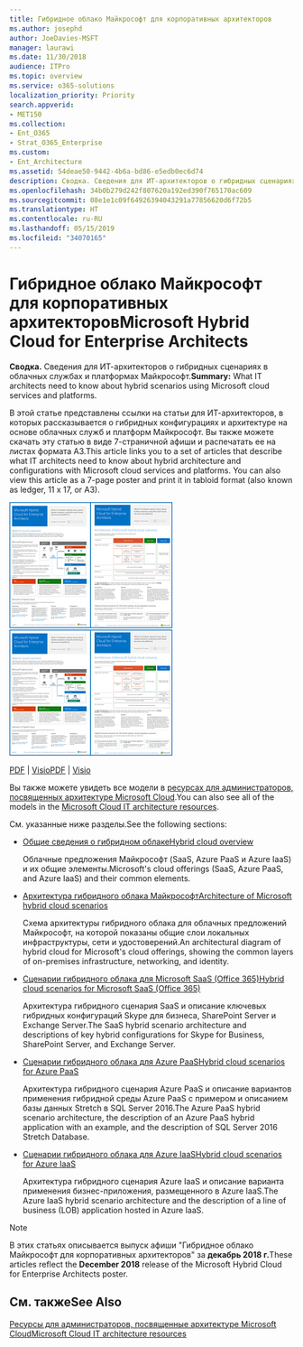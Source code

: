 ```yaml
---
title: Гибридное облако Майкрософт для корпоративных архитекторов
ms.author: josephd
author: JoeDavies-MSFT
manager: laurawi
ms.date: 11/30/2018
audience: ITPro
ms.topic: overview
ms.service: o365-solutions
localization_priority: Priority
search.appverid:
- MET150
ms.collection:
- Ent_O365
- Strat_O365_Enterprise
ms.custom:
- Ent_Architecture
ms.assetid: 54deae50-9442-4b6a-bd86-e5edb0ec6d74
description: Сводка. Сведения для ИТ-архитекторов о гибридных сценариях в облачных службах и платформах Майкрософт.
ms.openlocfilehash: 34b0b279d242f807620a192ed390f765170ac609
ms.sourcegitcommit: 08e1e1c09f64926394043291a77856620d6f72b5
ms.translationtype: HT
ms.contentlocale: ru-RU
ms.lasthandoff: 05/15/2019
ms.locfileid: "34070165"
---
```

# <a name="microsoft-hybrid-cloud-for-enterprise-architects"></a><span data-ttu-id="12ae0-103">Гибридное облако Майкрософт для корпоративных архитекторов</span><span class="sxs-lookup"><span data-stu-id="12ae0-103">Microsoft Hybrid Cloud for Enterprise Architects</span></span>

 <span data-ttu-id="12ae0-104">**Сводка.** Сведения для ИТ-архитекторов о гибридных сценариях в облачных службах и платформах Майкрософт.</span><span class="sxs-lookup"><span data-stu-id="12ae0-104">**Summary:** What IT architects need to know about hybrid scenarios using Microsoft cloud services and platforms.</span></span>
  
<span data-ttu-id="12ae0-p101">В этой статье представлены ссылки на статьи для ИТ-архитекторов, в которых рассказывается о гибридных конфигурациях и архитектуре на основе облачных служб и платформ Майкрософт. Вы также можете скачать эту статью в виде 7-страничной афиши и распечатать ее на листах формата A3.</span><span class="sxs-lookup"><span data-stu-id="12ae0-p101">This article links you to a set of articles that describe what IT architects need to know about hybrid architecture and configurations with Microsoft cloud services and platforms. You can also view this article as a 7-page poster and print it in tabloid format (also known as ledger, 11 x 17, or A3).</span></span>
  
<span data-ttu-id="12ae0-107">[![Эскиз: модель гибридного облака Майкрософт](media/Hybrid-Poster/Hybrid-Cloud-Thumbnail.png)](https://www.microsoft.com/download/details.aspx?id=54424
)</span><span class="sxs-lookup"><span data-stu-id="12ae0-107">[![Thumb image for the Microsoft hybrid cloud model](media/Hybrid-Poster/Hybrid-Cloud-Thumbnail.png)](https://www.microsoft.com/download/details.aspx?id=54424
)</span></span>
  
<span data-ttu-id="12ae0-108">[PDF](https://go.microsoft.com/fwlink/p/?linkid=842082) | [Visio](https://go.microsoft.com/fwlink/p/?linkid=842083)</span><span class="sxs-lookup"><span data-stu-id="12ae0-108">[PDF](https://go.microsoft.com/fwlink/p/?linkid=842082) | [Visio](https://go.microsoft.com/fwlink/p/?linkid=842083)</span></span>
  
<span data-ttu-id="12ae0-109">Вы также можете увидеть все модели в [ресурсах для администраторов, посвященных архитектуре Microsoft Cloud](microsoft-cloud-it-architecture-resources.md).</span><span class="sxs-lookup"><span data-stu-id="12ae0-109">You can also see all of the models in the [Microsoft Cloud IT architecture resources](microsoft-cloud-it-architecture-resources.md).</span></span>
  
<span data-ttu-id="12ae0-110">См. указанные ниже разделы.</span><span class="sxs-lookup"><span data-stu-id="12ae0-110">See the following sections:</span></span>
  
- [<span data-ttu-id="12ae0-111">Общие сведения о гибридном облаке</span><span class="sxs-lookup"><span data-stu-id="12ae0-111">Hybrid cloud overview</span></span>](hybrid-cloud-overview.md)
    
    <span data-ttu-id="12ae0-112">Облачные предложения Майкрософт (SaaS, Azure PaaS и Azure IaaS) и их общие элементы.</span><span class="sxs-lookup"><span data-stu-id="12ae0-112">Microsoft's cloud offerings (SaaS, Azure PaaS, and Azure IaaS) and their common elements.</span></span>
    
- [<span data-ttu-id="12ae0-113">Архитектура гибридного облака Майкрософт</span><span class="sxs-lookup"><span data-stu-id="12ae0-113">Architecture of Microsoft hybrid cloud scenarios</span></span>](architecture-of-microsoft-hybrid-cloud-scenarios.md)
    
    <span data-ttu-id="12ae0-114">Схема архитектуры гибридного облака для облачных предложений Майкрософт, на которой показаны общие слои локальных инфраструктуры, сети и удостоверений.</span><span class="sxs-lookup"><span data-stu-id="12ae0-114">An architectural diagram of hybrid cloud for Microsoft's cloud offerings, showing the common layers of on-premises infrastructure, networking, and identity.</span></span>
    
- [<span data-ttu-id="12ae0-115">Сценарии гибридного облака для Microsoft SaaS (Office 365)</span><span class="sxs-lookup"><span data-stu-id="12ae0-115">Hybrid cloud scenarios for Microsoft SaaS (Office 365)</span></span>](hybrid-cloud-scenarios-for-microsoft-saas-office-365.md)
    
    <span data-ttu-id="12ae0-116">Архитектура гибридного сценария SaaS и описание ключевых гибридных конфигураций Skype для бизнеса, SharePoint Server и Exchange Server.</span><span class="sxs-lookup"><span data-stu-id="12ae0-116">The SaaS hybrid scenario architecture and descriptions of key hybrid configurations for Skype for Business, SharePoint Server, and Exchange Server.</span></span>
    
- [<span data-ttu-id="12ae0-117">Сценарии гибридного облака для Azure PaaS</span><span class="sxs-lookup"><span data-stu-id="12ae0-117">Hybrid cloud scenarios for Azure PaaS</span></span>](hybrid-cloud-scenarios-for-azure-paas.md)
    
    <span data-ttu-id="12ae0-118">Архитектура гибридного сценария Azure PaaS и описание вариантов применения гибридной среды Azure PaaS с примером и описанием базы данных Stretch в SQL Server 2016.</span><span class="sxs-lookup"><span data-stu-id="12ae0-118">The Azure PaaS hybrid scenario architecture, the description of an Azure PaaS hybrid application with an example, and the description of SQL Server 2016 Stretch Database.</span></span>
    
- [<span data-ttu-id="12ae0-119">Сценарии гибридного облака для Azure IaaS</span><span class="sxs-lookup"><span data-stu-id="12ae0-119">Hybrid cloud scenarios for Azure IaaS</span></span>](hybrid-cloud-scenarios-for-azure-iaas.md)
    
    <span data-ttu-id="12ae0-120">Архитектура гибридного сценария Azure IaaS и описание варианта применения бизнес-приложения, размещенного в Azure IaaS.</span><span class="sxs-lookup"><span data-stu-id="12ae0-120">The Azure IaaS hybrid scenario architecture and the description of a line of business (LOB) application hosted in Azure IaaS.</span></span>
    
> [!NOTE]
> <span data-ttu-id="12ae0-121">В этих статьях описывается выпуск афиши "Гибридное облако Майкрософт для корпоративных архитекторов" за **декабрь 2018 г.**</span><span class="sxs-lookup"><span data-stu-id="12ae0-121">These articles reflect the **December 2018** release of the Microsoft Hybrid Cloud for Enterprise Architects poster.</span></span>
  
## <a name="see-also"></a><span data-ttu-id="12ae0-122">См. также</span><span class="sxs-lookup"><span data-stu-id="12ae0-122">See Also</span></span>

[<span data-ttu-id="12ae0-123">Ресурсы для администраторов, посвященные архитектуре Microsoft Cloud</span><span class="sxs-lookup"><span data-stu-id="12ae0-123">Microsoft Cloud IT architecture resources</span></span>](microsoft-cloud-it-architecture-resources.md)

